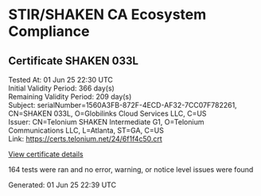 # STIR/SHAKEN CA Ecosystem Compliance

## Certificate SHAKEN 033L

Tested At: 01 Jun 25 22:30 UTC\
Initial Validity Period: 366 day(s)\
Remaining Validity Period: 209 day(s)\
Subject: serialNumber=1560A3FB-872F-4ECD-AF32-7CC07F782261, CN=SHAKEN 033L, O=Globilinks Cloud Services LLC, C=US\
Issuer: CN=Telonium SHAKEN Intermediate G1, O=Telonium Communications LLC, L=Atlanta, ST=GA, C=US\
Link: https://certs.telonium.net/24/6f1f4c50.crt

[View certificate details](https://x509.io/?cert=MIIDMzCCAtigAwIBAgIQXppSJGApbXPI3ADSjYpIXzAKBggqhkjOPQQDAjB8MQswCQYDVQQGEwJVUzELMAkGA1UECAwCR0ExEDAOBgNVBAcMB0F0bGFudGExJDAiBgNVBAoMG1RlbG9uaXVtIENvbW11bmljYXRpb25zIExMQzEoMCYGA1UEAwwfVGVsb25pdW0gU0hBS0VOIEludGVybWVkaWF0ZSBHMTAeFw0yNDEyMjcxODAxNDBaFw0yNTEyMjcxODAyNDBaMHoxCzAJBgNVBAYTAlVTMSYwJAYDVQQKEx1HbG9iaWxpbmtzIENsb3VkIFNlcnZpY2VzIExMQzEUMBIGA1UEAxMLU0hBS0VOIDAzM0wxLTArBgNVBAUTJDE1NjBBM0ZCLTg3MkYtNEVDRC1BRjMyLTdDQzA3Rjc4MjI2MTBZMBMGByqGSM49AgEGCCqGSM49AwEHA0IABMWXwfpZ5YnuVAw07JIi%2BPbxSSyUnX04whIw6tZVl1P1p28134zd%2FTcBZYfenqbC7ogxNO6z1CgFI5eKUMtIMBOjggE8MIIBODAOBgNVHQ8BAf8EBAMCB4AwDAYDVR0TAQH%2FBAIwADAdBgNVHQ4EFgQUrgaLR94PC8CvpgLv8i4CqNwR%2F9UwHwYDVR0jBBgwFoAUqiS7%2FxR1QHkth2%2FoDUF3yrvNiLAwFwYDVR0gBBAwDjAMBgpghkgBhv8JAQEEMIGmBgNVHR8EgZ4wgZswgZigOqA4hjZodHRwczovL2F1dGhlbnRpY2F0ZS1hcGkuaWNvbmVjdGl2LmNvbS9kb3dubG9hZC92MS9jcmyiWqRYMFYxFDASBgNVBAcTC0JyaWRnZXdhdGVyMQswCQYDVQQIEwJOSjETMBEGA1UEAxMKU1RJLVBBIENSTDELMAkGA1UEBhMCVVMxDzANBgNVBAoTBlNUSS1QQTAWBggrBgEFBQcBGgQKMAigBhYEMDMzTDAKBggqhkjOPQQDAgNJADBGAiEA4vMNpLbzDGJ5DNdo7CwIpdfMpOChqlUSZdCByPoLsGcCIQDxtdLeqcvBykFhpgllU6y3gRXUIugq1vq1JMNdj2h1cA%3D%3D)

164 tests were ran and no error, warning, or notice level issues were found


Generated: 01 Jun 25 22:39 UTC